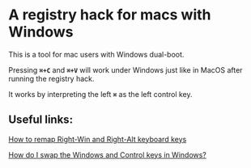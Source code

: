 # A registry hack for macs with Windows

This is a tool for mac users with Windows dual-boot.

Pressing **`⌘+C`** and **`⌘+V`** will work under Windows just like in MacOS after running the registry hack.

It works by interpreting the left **`⌘`** as the left control key.

## Useful links:

[How to remap Right-Win and Right-Alt keyboard keys](https://superuser.com/questions/1197883/how-to-remap-right-win-and-right-alt-keyboard-keys)

[How do I swap the Windows and Control keys in Windows?](https://superuser.com/questions/135539/how-do-i-swap-the-windows-and-control-keys-in-windows)
